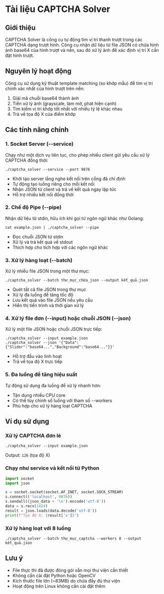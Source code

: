 # Tài liệu CAPTCHA Solver

## Giới thiệu
CAPTCHA Solver là công cụ tự động tìm vị trí thanh trượt trong các CAPTCHA dạng trượt hình. Công cụ nhận dữ liệu từ file JSON có chứa hình ảnh base64 của hình trượt và nền, sau đó xử lý ảnh để xác định vị trí X cần đặt hình trượt.

## Nguyên lý hoạt động
Công cụ sử dụng kỹ thuật template matching (so khớp mẫu) để tìm vị trí chính xác nhất của hình trượt trên nền:
1. Giải mã chuỗi base64 thành ảnh
2. Tiền xử lý ảnh (grayscale, làm mờ, phát hiện cạnh)
3. Tìm kiếm vị trí khớp tốt nhất với nhiều tỷ lệ khác nhau
4. Trả về tọa độ X của điểm khớp

## Các tính năng chính

### 1. Socket Server (--service)
Chạy như một dịch vụ liên tục, cho phép nhiều client gửi yêu cầu xử lý CAPTCHA đồng thời:
```
./captcha_solver --service --port 9876
```
- Khởi tạo server lắng nghe kết nối trên cổng đã chỉ định
- Tự động tạo luồng riêng cho mỗi kết nối
- Nhận JSON từ client và trả về kết quả ngay lập tức
- Hỗ trợ nhiều kết nối đồng thời

### 2. Chế độ Pipe (--pipe)
Nhận dữ liệu từ stdin, hữu ích khi gọi từ ngôn ngữ khác như Golang:
```
cat example.json | ./captcha_solver --pipe
```
- Đọc chuỗi JSON từ stdin
- Xử lý và trả kết quả về stdout
- Thích hợp cho tích hợp với các ngôn ngữ khác

### 3. Xử lý hàng loạt (--batch)
Xử lý nhiều file JSON trong một thư mục:
```
./captcha_solver --batch thư_mục_chứa_json --output kết_quả.json
```
- Quét tất cả file JSON trong thư mục
- Xử lý đa luồng để tăng tốc độ
- Lưu kết quả vào file JSON nếu yêu cầu
- Hiển thị tiến trình và thời gian xử lý

### 4. Xử lý file đơn (--input) hoặc chuỗi JSON (--json)
Xử lý một file JSON hoặc chuỗi JSON trực tiếp:
```
./captcha_solver --input example.json
./captcha_solver --json '{"Data":{"Slider":"base64...","Background":"base64..."}}'
```
- Hỗ trợ đầu vào linh hoạt
- Trả về tọa độ X trực tiếp

### 5. Đa luồng để tăng hiệu suất
Tự động sử dụng đa luồng để xử lý nhanh hơn:
- Tận dụng nhiều CPU core
- Có thể tùy chỉnh số luồng với tham số --workers
- Phù hợp cho xử lý hàng loạt CAPTCHA

## Ví dụ sử dụng

### Xử lý CAPTCHA đơn lẻ
```
./captcha_solver --input example.json
```
Output: `126` (tọa độ X)

### Chạy như service và kết nối từ Python
```python
import socket
import json

s = socket.socket(socket.AF_INET, socket.SOCK_STREAM)
s.connect(('localhost', 9876))
s.sendall((json_data + '\n').encode('utf-8'))
data = s.recv(1024)
result = json.loads(data.decode('utf-8'))
print(f"Tọa độ X: {result['x']}")
```

### Xử lý hàng loạt với 8 luồng
```
./captcha_solver --batch thư_mục_captcha --workers 8 --output kết_quả.json
```

## Lưu ý
- File thực thi đã được đóng gói sẵn mọi thư viện cần thiết
- Không cần cài đặt Python hoặc OpenCV
- Kích thước file lớn (~83MB) do chứa đầy đủ thư viện
- Hoạt động trên Linux không cần cài đặt thêm